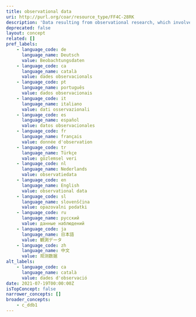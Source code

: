 ```yaml
---
title: observational data
uri: http://purl.org/coar/resource_type/FF4C-28RK
description: 'Data resulting from observational research, which involves collecting observations as they occur (for example, observing behaviors, events, development of condition or disease, etc.), without attempting to manipulate any of the independent variables. [Source:  Adapted from https://ddialliance.org/Specification/DDI-CV/ModeOfCollection_3.0.html]'
deprecated: false
layout: concept
related: []
pref_labels:
    - language_code: de
      language_name: Deutsch
      value: Beobachtungsdaten
    - language_code: ca
      language_name: català
      value: dades observacionals
    - language_code: pt
      language_name: português
      value: dados observacionais
    - language_code: it
      language_name: italiano
      value: dati osservazionali
    - language_code: es
      language_name: español
      value: datos observacionales
    - language_code: fr
      language_name: français
      value: donnée d'observation
    - language_code: tr
      language_name: Türkçe
      value: gözlemsel veri
    - language_code: nl
      language_name: Nederlands
      value: observatiedata
    - language_code: en
      language_name: English
      value: observational data
    - language_code: sl
      language_name: slovenščina
      value: opazovalni podatki
    - language_code: ru
      language_name: русский
      value: данные наблюдений
    - language_code: ja
      language_name: 日本語
      value: 観測データ
    - language_code: zh
      language_name: 中文
      value: 观测数据
alt_labels:
    - language_code: ca
      language_name: català
      value: dades d'observació
date: 2021-07-19T00:00:00Z
isTopConcept: false
narrower_concepts: []
broader_concepts:
    - c_ddb1
---
```


